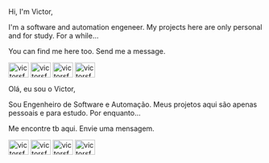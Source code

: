 Hi, I'm Victor,

I'm a software and automation engeneer. My projects here are only personal and for study. For a while...

You can find me here too. Send me a message.
<p align="left">
<a href="mailto:victor.sf@live.com" target="blank"><img align="center" src="https://cdn.jsdelivr.net/npm/simple-icons@3.0.1/icons/gmail.svg" alt="victorsfonseca" height="30" width="40" /></a>
<a href="https://linkedin.com/in/victorsfonseca" target="blank"><img align="center" src="https://cdn.jsdelivr.net/npm/simple-icons@3.0.1/icons/linkedin.svg" alt="victorsfonseca" height="30" width="40" /></a>
<a href="https://fb.com/victorsfonseca" target="blank"><img align="center" src="https://cdn.jsdelivr.net/npm/simple-icons@3.0.1/icons/facebook.svg" alt="victorsfonseca" height="30" width="40" /></a>
<a href="https://instagram.com/victorsfonseca" target="blank"><img align="center" src="https://cdn.jsdelivr.net/npm/simple-icons@3.0.1/icons/instagram.svg" alt="victorsfonseca" height="30" width="40" /></a>
</p>

Olá, eu sou o Victor,

Sou Engenheiro de Software e Automação. Meus projetos aqui são apenas pessoais e para estudo. Por enquanto...

Me encontre tb aqui. Envie uma mensagem.
<p align="left">
<a href="mailto:victor.sf@live.com" target="blank"><img align="center" src="https://cdn.jsdelivr.net/npm/simple-icons@3.0.1/icons/gmail.svg" alt="victorsfonseca" height="30" width="40" /></a>
<a href="https://linkedin.com/in/victorsfonseca" target="blank"><img align="center" src="https://cdn.jsdelivr.net/npm/simple-icons@3.0.1/icons/linkedin.svg" alt="victorsfonseca" height="30" width="40" /></a>
<a href="https://fb.com/victorsfonseca" target="blank"><img align="center" src="https://cdn.jsdelivr.net/npm/simple-icons@3.0.1/icons/facebook.svg" alt="victorsfonseca" height="30" width="40" /></a>
<a href="https://instagram.com/victorsfonseca" target="blank"><img align="center" src="https://cdn.jsdelivr.net/npm/simple-icons@3.0.1/icons/instagram.svg" alt="victorsfonseca" height="30" width="40" /></a>
</p>
